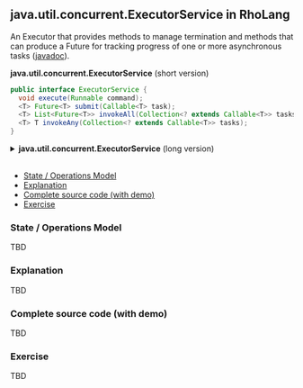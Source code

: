 ## java.util.concurrent.ExecutorService in RhoLang

An Executor that provides methods to manage termination and methods that can produce a Future for tracking progress of one or more asynchronous tasks ([javadoc](https://docs.oracle.com/javase/9/docs/api/java/util/concurrent/ExecutorService.html)).

**java.util.concurrent.ExecutorService** (short version)   
```java
public interface ExecutorService {  
  void execute(Runnable command);
  <T> Future<T> submit(Callable<T> task);
  <T> List<Future<T>> invokeAll(Collection<? extends Callable<T>> tasks);  
  <T> T invokeAny(Collection<? extends Callable<T>> tasks);
}
```

<details><summary><b>java.util.concurrent.ExecutorService</b> (long version)</summary><p>
  
```java
public interface ExecutorService {
  
  // Executes the given command at some time in the future.
  void execute(Runnable command);

  // Executes the given tasks, returning a list of Futures 
  // holding their status and results when all complete.
  <T> List<Future<T>> invokeAll(Collection<? extends Callable<T>> tasks);
  
  // Executes the given tasks, returning the result of one that has completed.  
  <T> T invokeAny(Collection<? extends Callable<T>> tasks)ж
  
  // Submits a Runnable task for execution and returns a Future representing that task.  
  Future<?>submit(Runnable task);	
  
  // Submits a value-returning task for execution and returns 
  // a Future representing the pending results of the task.
  <T> Future<T> submit(Callable<T> task);
}
```
</p></details><br/>

- [State / Operations Model](#state--operations-model)
- [Explanation](#explanation)
- [Complete source code (with demo)](#complete-source-code-with-demo)
- [Exercise](#exercise)

### State / Operations Model
TBD

### Explanation
TBD

### Complete source code (with demo)
TBD

### Exercise
TBD
